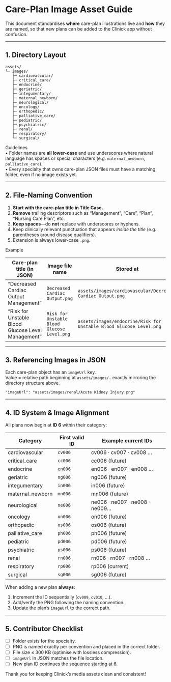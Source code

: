 # Care-Plan Image Asset Guide

This document standardises **where** care-plan illustrations live and **how** they are named, so that new plans can be added to the Clinick app without confusion.

---

## 1. Directory Layout

```
assets/
└─ images/
   ├─ cardiovascular/
   ├─ critical_care/
   ├─ endocrine/
   ├─ geriatric/
   ├─ integumentary/
   ├─ maternal_newborn/
   ├─ neurological/
   ├─ oncology/
   ├─ orthopedic/
   ├─ palliative_care/
   ├─ pediatric/
   ├─ psychiatric/
   ├─ renal/
   ├─ respiratory/
   └─ surgical/
```

Guidelines  
• Folder names are **all lower-case** and use underscores where natural language has spaces or special characters (e.g. `maternal_newborn`, `palliative_care`).  
• Every specialty that owns care-plan JSON files must have a matching folder, even if no image exists yet.

---

## 2. File-Naming Convention

1. **Start with the care-plan title in Title Case.**  
2. **Remove** trailing descriptors such as “Management”, “Care”, “Plan”, “Nursing Care Plan”, etc.  
3. **Keep spaces**––do **not** replace with underscores or hyphens.  
4. Keep clinically relevant punctuation that appears *inside the title* (e.g. parentheses around disease qualifiers).  
5. Extension is always lower-case `.png`.

Example  

| Care-plan title (in JSON)                              | Image file name                        | Stored at                                                 |
|--------------------------------------------------------|----------------------------------------|-----------------------------------------------------------|
| “Decreased Cardiac Output Management”                  | `Decreased Cardiac Output.png`         | `assets/images/cardiovascular/Decreased Cardiac Output.png` |
| “Risk for Unstable Blood Glucose Level Management”     | `Risk for Unstable Blood Glucose Level.png` | `assets/images/endocrine/Risk for Unstable Blood Glucose Level.png` |

---

## 3. Referencing Images in JSON

Each care-plan object has an `imageUrl` key.  
Value = relative path beginning at `assets/images/…` exactly mirroring the directory structure above.

```jsonc
"imageUrl": "assets/images/renal/Acute Kidney Injury.png"
```

---

## 4. ID System & Image Alignment

All plans now begin at **ID 6** within their category:

| Category              | First valid ID | Example current IDs             |
|-----------------------|----------------|---------------------------------|
| cardiovascular        | `cv006`        | cv006 · cv007 · cv008 …         |
| critical_care         | `cc006`        | cc006 (future)                  |
| endocrine             | `en006`        | en006 · en007 · en008 …         |
| geriatric             | `ng006`        | ng006 (future)                  |
| integumentary         | `in006`        | in006 (future)                  |
| maternal_newborn      | `mn006`        | mn006 (future)                  |
| neurological          | `ne006`        | ne006 · ne007 · ne008 · ne009…  |
| oncology              | `on006`        | on006 (future)                  |
| orthopedic            | `os006`        | os006 (future)                  |
| palliative_care       | `ph006`        | ph006 (future)                  |
| pediatric             | `pd006`        | pd006 (future)                  |
| psychiatric           | `ps006`        | ps006 (future)                  |
| renal                 | `rn006`        | rn006 · rn007 · rn008 …         |
| respiratory           | `rp006`        | rp006 (current)                 |
| surgical              | `sg006`        | sg006 (future)                  |

When adding a new plan **always**:

1. Increment the ID sequentially (`cv009`, `cv010`, …).  
2. Add/verify the PNG following the naming convention.  
3. Update the plan’s `imageUrl` to the correct path.

---

## 5. Contributor Checklist

- [ ] Folder exists for the specialty.  
- [ ] PNG is named exactly per convention and placed in the correct folder.  
- [ ] File size ≤ 300 KB (optimise with lossless compression).  
- [ ] `imageUrl` in JSON matches the file location.  
- [ ] New plan ID continues the sequence starting at 6.  

Thank you for keeping Clinick’s media assets clean and consistent!  

